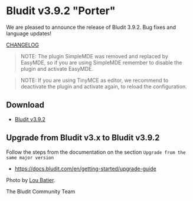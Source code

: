 # Bludit v3.9.2 "Porter"
<!-- date: 2019-06-21 08:00:00 -->
<!-- coverImage: https://source.unsplash.com/5EoWFa_Htdo/1600x900 -->

We are pleased to announce the release of Bludit 3.9.2. Bug fixes and language updates!

[CHANGELOG](https://github.com/bludit/bludit/releases/tag/3.9.2)

> NOTE: The plugin SimpleMDE was removed and replaced by EasyMDE, so if you are using SimpleMDE remember to disable the plugin and activate EasyMDE.

> NOTE: If you are using TinyMCE as editor, we recommend to deactivate the plugin and activate again, to reload the configuration.

## Download
- [Bludit v3.9.2](https://github.com/bludit/bludit/archive/3.9.2.zip)

## Upgrade from Bludit v3.x to Bludit v3.9.2
Follow the steps from the documentation on the section `Upgrade from the same major version`
- https://docs.bludit.com/en/getting-started/upgrade-guide

Photo by [Lou Batier](https://unsplash.com/photos/5EoWFa_Htdo).

The Bludit Community Team